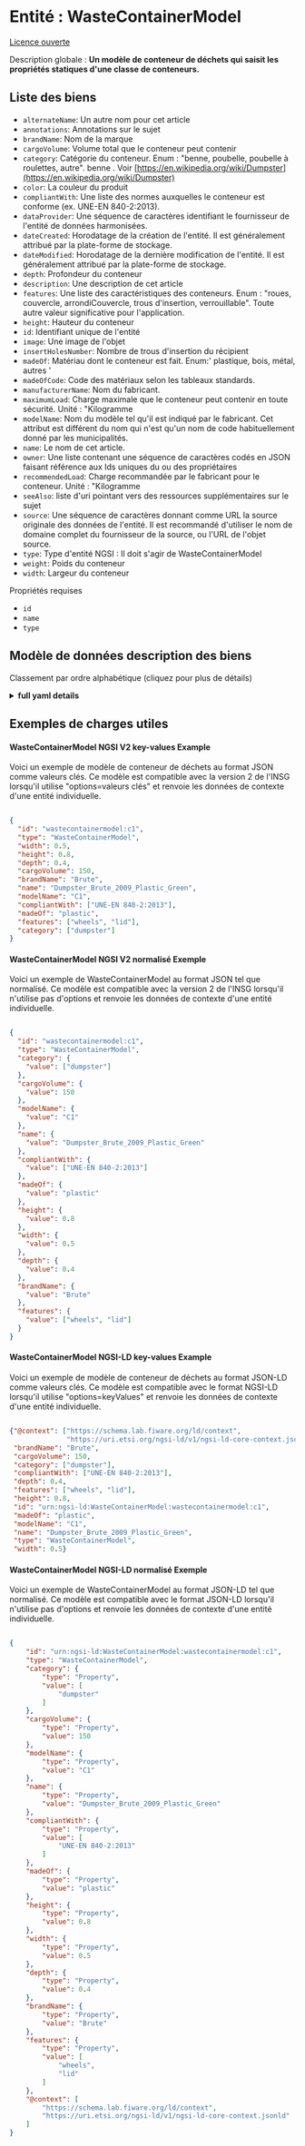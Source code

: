 Entité : WasteContainerModel  
============================  
[Licence ouverte](https://github.com/smart-data-models//dataModel.WasteManagement/blob/master/WasteContainerModel/LICENSE.md)  
Description globale : **Un modèle de conteneur de déchets qui saisit les propriétés statiques d'une classe de conteneurs.**  

## Liste des biens  

- `alternateName`: Un autre nom pour cet article  - `annotations`: Annotations sur le sujet  - `brandName`: Nom de la marque  - `cargoVolume`: Volume total que le conteneur peut contenir  - `category`: Catégorie du conteneur. Enum : "benne, poubelle, poubelle à roulettes, autre". benne . Voir [https://en.wikipedia.org/wiki/Dumpster](https://en.wikipedia.org/wiki/Dumpster)  - `color`: La couleur du produit  - `compliantWith`: Une liste des normes auxquelles le conteneur est conforme (ex. UNE-EN 840-2:2013).  - `dataProvider`: Une séquence de caractères identifiant le fournisseur de l'entité de données harmonisées.  - `dateCreated`: Horodatage de la création de l'entité. Il est généralement attribué par la plate-forme de stockage.  - `dateModified`: Horodatage de la dernière modification de l'entité. Il est généralement attribué par la plate-forme de stockage.  - `depth`: Profondeur du conteneur  - `description`: Une description de cet article  - `features`: Une liste des caractéristiques des conteneurs. Enum : "roues, couvercle, arrondiCouvercle, trous d'insertion, verrouillable". Toute autre valeur significative pour l'application.  - `height`: Hauteur du conteneur  - `id`: Identifiant unique de l'entité  - `image`: Une image de l'objet  - `insertHolesNumber`: Nombre de trous d'insertion du récipient  - `madeOf`: Matériau dont le conteneur est fait. Enum:' plastique, bois, métal, autres '  - `madeOfCode`: Code des matériaux selon les tableaux standards.  - `manufacturerName`: Nom du fabricant.  - `maximumLoad`: Charge maximale que le conteneur peut contenir en toute sécurité. Unité : "Kilogramme  - `modelName`: Nom du modèle tel qu'il est indiqué par le fabricant. Cet attribut est différent du nom qui n'est qu'un nom de code habituellement donné par les municipalités.  - `name`: Le nom de cet article.  - `owner`: Une liste contenant une séquence de caractères codés en JSON faisant référence aux Ids uniques du ou des propriétaires  - `recommendedLoad`: Charge recommandée par le fabricant pour le conteneur. Unité : "Kilogramme  - `seeAlso`: liste d'uri pointant vers des ressources supplémentaires sur le sujet  - `source`: Une séquence de caractères donnant comme URL la source originale des données de l'entité. Il est recommandé d'utiliser le nom de domaine complet du fournisseur de la source, ou l'URL de l'objet source.  - `type`: Type d'entité NGSI : Il doit s'agir de WasteContainerModel  - `weight`: Poids du conteneur  - `width`: Largeur du conteneur    
Propriétés requises  
- `id`  - `name`  - `type`  ## Modèle de données description des biens  
Classement par ordre alphabétique (cliquez pour plus de détails)  
<details><summary><strong>full yaml details</strong></summary>    
```yaml  
WasteContainerModel:    
  description: 'A model of waste container which captures the static properties of a class of containers.'    
  properties:    
    alternateName:    
      description: 'An alternative name for this item'    
      type: Property    
    annotations:    
      description: 'Annotations about the item'    
      items:    
        type: string    
      type: Property    
      x-ngsi:    
        model: https://schema.org/Text    
    brandName:    
      description: 'Name of the brand'    
      type: Property    
      x-ngsi:    
        model: https://schema.org/brand    
    cargoVolume:    
      description: 'Total volume the container can hold'    
      minimum: 0    
      type: Property    
      x-ngsi:    
        model: https://schema.org/cargoVolume    
    category:    
      description: 'Container’s category. Enum:''dumpster, trashCan, wheelieBin, other''.  dumpster . See [https://en.wikipedia.org/wiki/Dumpster](https://en.wikipedia.org/wiki/Dumpster)'    
      items:    
        enum:    
          - dumpster    
          - trashCan    
          - wheelieBin    
          - other    
        type: string    
      minItems: 1    
      type: Property    
      uniqueItems: true    
    color:    
      description: 'The color of the product'    
      type: Property    
      x-ngsi:    
        model: https://schema.org/color    
    compliantWith:    
      description: 'A list of standards to which the container is compliant  with (ex. UNE-EN 840-2:2013). '    
      items:    
        type: string    
      minItems: 0    
      type: Property    
      uniqueItems: true    
    dataProvider:    
      description: 'A sequence of characters identifying the provider of the harmonised data entity.'    
      type: Property    
    dateCreated:    
      description: 'Entity creation timestamp. This will usually be allocated by the storage platform.'    
      format: date-time    
      type: Property    
    dateModified:    
      description: 'Timestamp of the last modification of the entity. This will usually be allocated by the storage platform.'    
      format: date-time    
      type: Property    
    depth:    
      description: 'Depth of the container'    
      minimum: 0    
      type: Property    
      x-ngsi:    
        model: https://schema.org/depth    
        units: Meters    
    description:    
      description: 'A description of this item'    
      type: Property    
    features:    
      description: 'A list of container features. Enum:''wheels, lid, roundedLid, insertHoles, lockable''. Any other value meaningful for the application.'    
      items:    
        enum:    
          - wheels    
          - lid    
          - roundedLid    
          - insertHoles    
          - lockable    
          - other    
        type: string    
      minItems: 1    
      type: Property    
      uniqueItems: true    
    height:    
      description: 'Height of the container'    
      minimum: 0    
      type: Property    
      x-ngsi:    
        model: https://schema.org/heigth    
        units: Meters    
    id:    
      anyOf: &wastecontainermodel_-_properties_-_owner_-_items_-_anyof    
        - description: 'Property. Identifier format of any NGSI entity'    
          maxLength: 256    
          minLength: 1    
          pattern: ^[\w\-\.\{\}\$\+\*\[\]`|~^@!,:\\]+$    
          type: string    
        - description: 'Property. Identifier format of any NGSI entity'    
          format: uri    
          type: string    
      description: 'Unique identifier of the entity'    
      type: Property    
    image:    
      description: 'An image of the item'    
      format: uri    
      type: Property    
      x-ngsi:    
        model: https://schema.org/URL    
    insertHolesNumber:    
      description: 'Number of insert holes the container has'    
      minimum: 0    
      type: Property    
      x-ngsi:    
        model: https://schema.org/Number    
    madeOf:    
      description: 'Material the container is made of. Enum:'' plastic , wood, metal, other '''    
      enum:    
        - plastic    
        - wood    
        - metal    
        - other    
      type: Property    
    madeOfCode:    
      description: 'Material Code as per standard tables. '    
      type: Property    
    manufacturerName:    
      description: 'Name of the manufacturer. '    
      type: Property    
    maximumLoad:    
      description: 'Maximum load the container can hold safely. Unit:''Kilogram'''    
      minimum: 0    
      type: Property    
      x-ngsi:    
        model: https://schema.org/Number    
    modelName:    
      description: 'Name of the model as given by the manufacturer. This attribute is different than name which is just a codename usually given by municipalities.'    
      type: Property    
    name:    
      description: 'The name of this item.'    
      type: Property    
    owner:    
      description: 'A List containing a JSON encoded sequence of characters referencing the unique Ids of the owner(s)'    
      items:    
        anyOf: *wastecontainermodel_-_properties_-_owner_-_items_-_anyof    
        description: 'Property. Unique identifier of the entity'    
      type: Property    
    recommendedLoad:    
      description: 'Manufacturer recommended load for the container. Unit:''Kilogram'''    
      minimum: 0    
      type: Property    
      x-ngsi:    
        model: https://schema.org/Number    
    seeAlso:    
      description: 'list of uri pointing to additional resources about the item'    
      oneOf:    
        - items:    
            - format: uri    
              type: string    
          minItems: 1    
          type: array    
        - format: uri    
          type: string    
      type: Property    
    source:    
      description: 'A sequence of characters giving the original source of the entity data as a URL. Recommended to be the fully qualified domain name of the source provider, or the URL to the source object.'    
      type: Property    
    type:    
      description: 'NGSI Entity Type: It has to be WasteContainerModel'    
      enum:    
        - WasteContainerModel    
      type: Property    
    weight:    
      description: 'Weight of the container'    
      minimum: 0    
      type: Property    
      x-ngsi:    
        model: https://schema.org/weigth    
        units: Kilograms    
    width:    
      description: 'Width of the container'    
      minimum: 0    
      type: Property    
      x-ngsi:    
        model: https://schema.org/width    
        units: Meters    
  required:    
    - id    
    - type    
    - name    
  type: object    
```  
</details>    
## Exemples de charges utiles  
#### WasteContainerModel NGSI V2 key-values Example  
Voici un exemple de modèle de conteneur de déchets au format JSON comme valeurs clés. Ce modèle est compatible avec la version 2 de l'INSG lorsqu'il utilise "options=valeurs clés" et renvoie les données de contexte d'une entité individuelle.  
```json  
{  
  "id": "wastecontainermodel:c1",  
  "type": "WasteContainerModel",  
  "width": 0.5,  
  "height": 0.8,  
  "depth": 0.4,  
  "cargoVolume": 150,  
  "brandName": "Brute",  
  "name": "Dumpster_Brute_2009_Plastic_Green",  
  "modelName": "C1",  
  "compliantWith": ["UNE-EN 840-2:2013"],  
  "madeOf": "plastic",  
  "features": ["wheels", "lid"],  
  "category": ["dumpster"]  
}  
```  
#### WasteContainerModel NGSI V2 normalisé Exemple  
Voici un exemple de WasteContainerModel au format JSON tel que normalisé. Ce modèle est compatible avec la version 2 de l'INSG lorsqu'il n'utilise pas d'options et renvoie les données de contexte d'une entité individuelle.  
```json  
{  
  "id": "wastecontainermodel:c1",  
  "type": "WasteContainerModel",  
  "category": {  
    "value": ["dumpster"]  
  },  
  "cargoVolume": {  
    "value": 150  
  },  
  "modelName": {  
    "value": "C1"  
  },  
  "name": {  
    "value": "Dumpster_Brute_2009_Plastic_Green"  
  },  
  "compliantWith": {  
    "value": ["UNE-EN 840-2:2013"]  
  },  
  "madeOf": {  
    "value": "plastic"  
  },  
  "height": {  
    "value": 0.8  
  },  
  "width": {  
    "value": 0.5  
  },  
  "depth": {  
    "value": 0.4  
  },  
  "brandName": {  
    "value": "Brute"  
  },  
  "features": {  
    "value": ["wheels", "lid"]  
  }  
}  
```  
#### WasteContainerModel NGSI-LD key-values Example  
Voici un exemple de modèle de conteneur de déchets au format JSON-LD comme valeurs clés. Ce modèle est compatible avec le format NGSI-LD lorsqu'il utilise "options=keyValues" et renvoie les données de contexte d'une entité individuelle.  
```json  
{"@context": ["https://schema.lab.fiware.org/ld/context",  
              "https://uri.etsi.org/ngsi-ld/v1/ngsi-ld-core-context.jsonld"],  
 "brandName": "Brute",  
 "cargoVolume": 150,  
 "category": ["dumpster"],  
 "compliantWith": ["UNE-EN 840-2:2013"],  
 "depth": 0.4,  
 "features": ["wheels", "lid"],  
 "height": 0.8,  
 "id": "urn:ngsi-ld:WasteContainerModel:wastecontainermodel:c1",  
 "madeOf": "plastic",  
 "modelName": "C1",  
 "name": "Dumpster_Brute_2009_Plastic_Green",  
 "type": "WasteContainerModel",  
 "width": 0.5}  
```  
#### WasteContainerModel NGSI-LD normalisé Exemple  
Voici un exemple de WasteContainerModel au format JSON-LD tel que normalisé. Ce modèle est compatible avec le format JSON-LD lorsqu'il n'utilise pas d'options et renvoie les données de contexte d'une entité individuelle.  
```json  
{  
    "id": "urn:ngsi-ld:WasteContainerModel:wastecontainermodel:c1",  
    "type": "WasteContainerModel",  
    "category": {  
        "type": "Property",  
        "value": [  
            "dumpster"  
        ]  
    },  
    "cargoVolume": {  
        "type": "Property",  
        "value": 150  
    },  
    "modelName": {  
        "type": "Property",  
        "value": "C1"  
    },  
    "name": {  
        "type": "Property",  
        "value": "Dumpster_Brute_2009_Plastic_Green"  
    },  
    "compliantWith": {  
        "type": "Property",  
        "value": [  
            "UNE-EN 840-2:2013"  
        ]  
    },  
    "madeOf": {  
        "type": "Property",  
        "value": "plastic"  
    },  
    "height": {  
        "type": "Property",  
        "value": 0.8  
    },  
    "width": {  
        "type": "Property",  
        "value": 0.5  
    },  
    "depth": {  
        "type": "Property",  
        "value": 0.4  
    },  
    "brandName": {  
        "type": "Property",  
        "value": "Brute"  
    },  
    "features": {  
        "type": "Property",  
        "value": [  
            "wheels",  
            "lid"  
        ]  
    },  
    "@context": [  
        "https://schema.lab.fiware.org/ld/context",  
        "https://uri.etsi.org/ngsi-ld/v1/ngsi-ld-core-context.jsonld"  
    ]  
}  
```  

